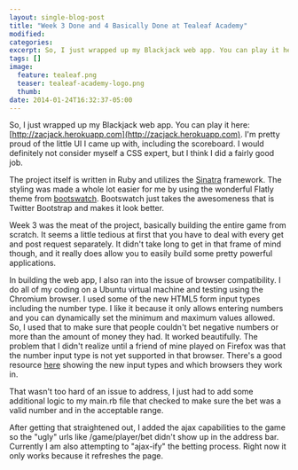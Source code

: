 ```yaml
---
layout: single-blog-post
title: "Week 3 Done and 4 Basically Done at Tealeaf Academy"
modified:
categories:
excerpt: So, I just wrapped up my Blackjack web app. You can play it here <a href="http://zacjack.herokuapp.com" target="_blank">http://zacjack.herokuapp.com</a>. I'm pretty proud of the little UI I came up with, including the scoreboard. I would definitely not consider myself a CSS expert, but I think I did a fairly good job.
tags: []
image:
  feature: tealeaf.png
  teaser: tealeaf-academy-logo.png
  thumb:
date: 2014-01-24T16:32:37-05:00
---
```


So, I just wrapped up my Blackjack web app. You can play it here: [http://zacjack.herokuapp.com](http://zacjack.herokuapp.com). I'm pretty proud of the little UI I came up with, including the scoreboard. I would definitely not consider myself a CSS expert, but I think I did a fairly good job.

The project itself is written in Ruby and utilizes the [Sinatra](http://www.sinatrarb.com/) framework. The styling was made a whole lot easier for me by using the wonderful Flatly theme from [bootswatch](http://bootswatch.com/). Bootswatch just takes the awesomeness that is Twitter Bootstrap and makes it look better.

Week 3 was the meat of the project, basically building the entire game from scratch. It seems a little tedious at first that you have to deal with every get and post request separately. It didn't take long to get in that frame of mind though, and it really does allow you to easily build some pretty powerful applications.

In building the web app, I also ran into the issue of browser compatibility. I do all of my coding on a Ubuntu virtual machine and testing using the Chromium browser. I used some of the new HTML5 form input types including the number type. I like it because it only allows entering numbers and you can dynamically set the minimum and maximum values allowed. So, I used that to make sure that people couldn't bet negative numbers or more than the amount of money they had. It worked beautifully. The problem that I didn't realize until a friend of mine played on Firefox was that the number input type is not yet supported in that browser. There's a good resource [here](http://www.w3schools.com/html/html5_form_input_types.asp) showing the new input types and which browsers they work in.

That wasn't too hard of an issue to address, I just had to add some additional logic to my main.rb file that checked to make sure the bet was a valid number and in the acceptable range.

After getting that straightened out, I added the ajax capabilities to the game so the "ugly" urls like /game/player/bet didn't show up in the address bar. Currently I am also attempting to "ajax-ify" the betting process. Right now it only works because it refreshes the page.
